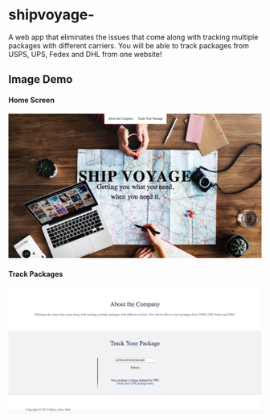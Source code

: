 # shipvoyage-

A web app that eliminates the issues that come along with tracking multiple packages with different carriers. You will be able to track packages from USPS, UPS, Fedex and DHL from one website! 


## Image Demo
#### Home Screen
![alt text](./assets/images/home.png)

#### Track Packages
![alt text](./assets/images/tracking.png)

